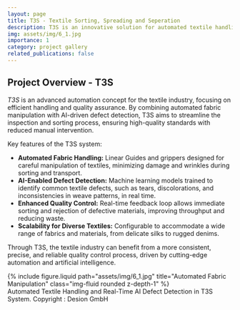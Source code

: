 ```yaml
---
layout: page
title: T3S - Textile Sorting, Spreading and Seperation
description: T3S is an innovative solution for automated textile handling developed by Desion GmbH, integrating advanced AI for real-time defect detection, enhancing quality control and efficienct automated sorting in textile processing.
img: assets/img/6_1.jpg
importance: 1
category: project gallery
related_publications: false
---
```


## Project Overview - T3S

*T3S*  is an advanced automation concept for the textile industry, focusing on efficient handling and quality assurance. By combining automated fabric manipulation with AI-driven defect detection, T3S aims to streamline the inspection and sorting process, ensuring high-quality standards with reduced manual intervention.

Key features of the T3S system:

- **Automated Fabric Handling:** Linear Guides and grippers designed for careful manipulation of textiles, minimizing damage and wrinkles during sorting and transport.
- **AI-Enabled Defect Detection:** Machine learning models trained to identify common textile defects, such as tears, discolorations, and inconsistencies in weave patterns, in real time.
- **Enhanced Quality Control:** Real-time feedback loop allows immediate sorting and rejection of defective materials, improving throughput and reducing waste.
- **Scalability for Diverse Textiles:** Configurable to accommodate a wide range of fabrics and materials, from delicate silks to rugged denims.

Through T3S, the textile industry can benefit from a more consistent, precise, and reliable quality control process, driven by cutting-edge automation and artificial intelligence.

<div class="row justify-content-sm-center">
    <div class="col-sm-4 mt-3 mt-md-0">
        {% include figure.liquid path="assets/img/6_1.jpg" title="Automated Fabric Manipulation" class="img-fluid rounded z-depth-1" %}
    </div>
</div>
<div class="caption">
    Automated Textile Handling and Real-Time AI Defect Detection in T3S System. Copyright : Desion GmbH
</div>
